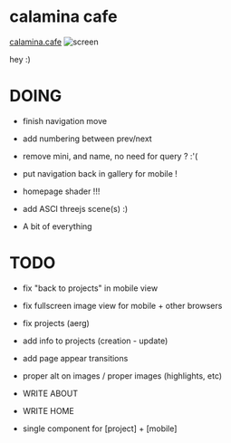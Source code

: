 # calamina cafe

[calamina.cafe](https://calamina.cafe)
![screen](/calaminacafe.avif?raw=true "calamina.cafe")

hey :)

# DOING
- finish navigation move
- add numbering between prev/next
- remove mini, and name, no need for query ? :'(
- put navigation back in gallery for mobile !

- homepage shader !!!
- add ASCI threejs scene(s) :)

- A bit of everything

# TODO 
- fix "back to projects" in mobile view
- fix fullscreen image view for mobile + other browsers
- fix projects (aerg)
- add info to projects (creation - update)

- add page appear transitions
- proper alt on images / proper images (highlights, etc)
- WRITE ABOUT
- WRITE HOME
- single component for [project] + [mobile]